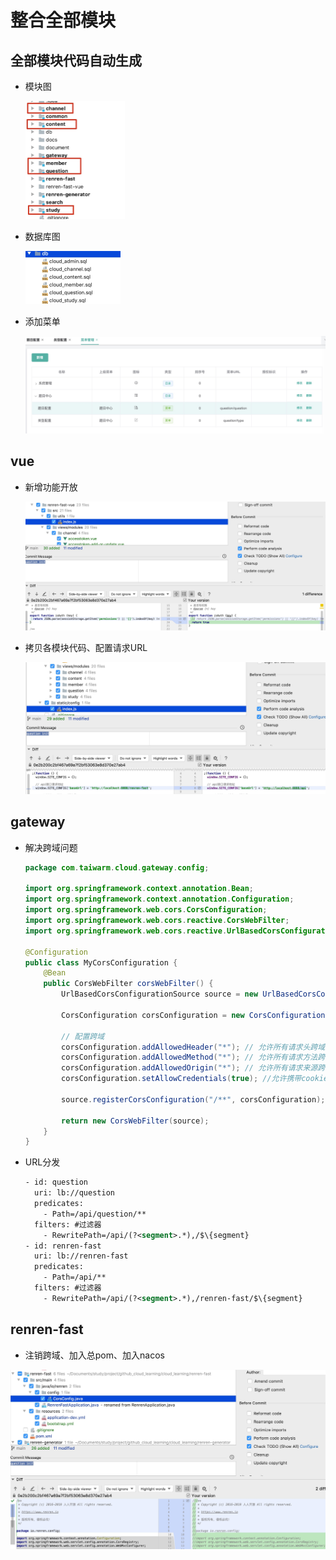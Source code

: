 # 整合全部模块

## 全部模块代码自动生成

- 模块图

  <img src="../images/image-20210704050107765.png" alt="image-20210704050107765" style="zoom:25%;" />

- 数据库图

  <img src="../images/image-20210704050134135.png" alt="image-20210704050134135" style="zoom:25%;" />

- 添加菜单

  <img src="../images/image-20210704050432173.png" alt="image-20210704050432173" style="zoom:50%;" />

## vue

- 新增功能开放

  ![image-20210704075019039](../images/image-20210704075019039.png)

- 拷贝各模块代码、配置请求URL

  ![image-20210704075212523](../images/image-20210704075212523.png)

## gateway

- 解决跨域问题

  ```java
  package com.taiwarm.cloud.gateway.config;
  
  import org.springframework.context.annotation.Bean;
  import org.springframework.context.annotation.Configuration;
  import org.springframework.web.cors.CorsConfiguration;
  import org.springframework.web.cors.reactive.CorsWebFilter;
  import org.springframework.web.cors.reactive.UrlBasedCorsConfigurationSource;
  
  @Configuration
  public class MyCorsConfiguration {
      @Bean
      public CorsWebFilter corsWebFilter() {
          UrlBasedCorsConfigurationSource source = new UrlBasedCorsConfigurationSource();
  
          CorsConfiguration corsConfiguration = new CorsConfiguration();
  
          // 配置跨域
          corsConfiguration.addAllowedHeader("*"); // 允许所有请求头跨域
          corsConfiguration.addAllowedMethod("*"); // 允许所有请求方法跨域
          corsConfiguration.addAllowedOrigin("*"); // 允许所有请求来源跨域
          corsConfiguration.setAllowCredentials(true); //允许携带cookie跨域，否则跨域请求会丢失cookie信息
  
          source.registerCorsConfiguration("/**", corsConfiguration);
  
          return new CorsWebFilter(source);
      }
  }
  ```

- URL分发

  ```xml
  - id: question
    uri: lb://question
    predicates:
      - Path=/api/question/**
    filters: #过滤器
      - RewritePath=/api/(?<segment>.*),/$\{segment}
  - id: renren-fast
    uri: lb://renren-fast
    predicates:
      - Path=/api/**
    filters: #过滤器
      - RewritePath=/api/(?<segment>.*),/renren-fast/$\{segment}
  ```

## renren-fast

- 注销跨域、加入总pom、加入nacos

![image-20210704075452690](../images/image-20210704075452690.png)